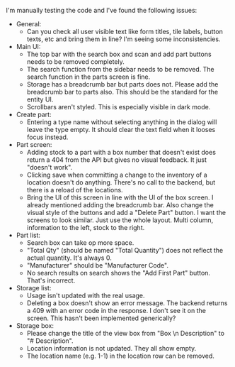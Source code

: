 I'm manually testing the code and I've found the following issues:

* General:
  * Can you check all user visible text like form titles, tile labels, button texts, etc and bring them in line? I'm seeing some inconsistencies.
* Main UI:
  * The top bar with the search box and scan and add part buttons needs to be removed completely.
  * The search function from the sidebar needs to be removed. The search function in the parts screen is fine.
  * Storage has a breadcrumb bar but parts does not. Please add the breadcrumb bar to parts also. This should be the standard for the entity UI.
  * Scrollbars aren't styled. This is especially visible in dark mode.
* Create part:
  * Entering a type name without selecting anything in the dialog will leave the type empty. It should clear the text field when it looses focus instead.
* Part screen:
  * Adding stock to a part with a box number that doesn't exist does return a 404 from the API but gives no visual feedback. It just "doesn't work".
  * Clicking save when committing a change to the inventory of a location doesn't do anything. There's no call to the backend, but there is a reload of the locations.
  * Bring the UI of this screen in line with the UI of the box screen. I already mentioned adding the breadcrumb bar. Also change the visual style of the buttons and add a "Delete Part" button. I want the screens to look similar. Just use the whole layout. Multi column, information to the left, stock to the right.
* Part list:
  * Search box can take op more space.
  * "Total Qty" (should be named "Total Quantity") does not reflect the actual quantity. It's always 0.
  * "Manufacturer" should be "Manufacturer Code".
  * No search results on search shows the "Add First Part" button. That's incorrect.
* Storage list:
  * Usage isn't updated with the real usage.
  * Deleting a box doesn't show an error message. The backend returns a 409 with an error code in the response. I don't see it on the screen. This hasn't been implemented generically?
* Storage box:
  * Please change the title of the view box from "Box <number> \n Description" to "#<number> Description".
  * Location information is not updated. They all show empty.
  * The location name (e.g. 1-1) in the location row can be removed.
